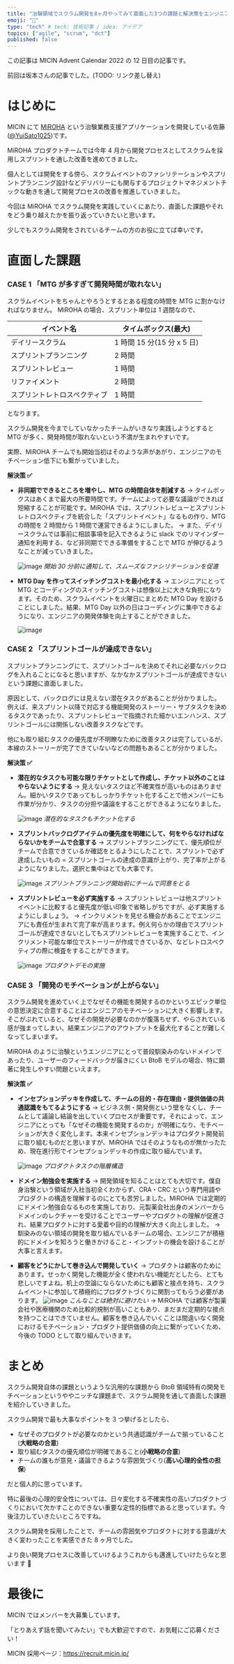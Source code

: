 ```yaml
---
title: "治験領域でスクラム開発を8ヶ月やってみて直面した3つの課題と解決策をエンジニア視点で述べてみる"
emoji: "🎄"
type: "tech" # tech: 技術記事 / idea: アイデア
topics: ["agile", "scrum", "dct"]
published: false
---
```


この記事は MICIN Advent Calendar 2022 の 12 日目の記事です。

前回は坂本さんの記事でした。(TODO: リンク差し替え)

# はじめに

MICIN にて [MiROHA](https://www.miroha.co/) という治験業務支援アプリケーションを開発している佐藤([@YuiSato1025](https://twitter.com/YuiSato1025))です。

MiROHA プロダクトチームでは今年 4 月から開発プロセスとしてスクラムを採用しスプリントを通した改善を進めてきました。

個人としては開発をする傍ら、スクラムイベントのファシリテーションやスプリントプランニング設計などデリバリーにも関与するプロジェクトマネジメントチックな動きを通して開発プロセスの改善を推進していきました。

今回は MiROHA でスクラム開発を実践していくにあたり、直面した課題やそれをどう乗り越えたかを振り返っていきたいと思います。

少しでもスクラム開発をされているチームの方のお役に立てば幸いです。

# 直面した課題

### CASE 1 「MTG が多すぎて開発時間が取れない」

スクラムイベントをちゃんとやろうとするとある程度の時間を MTG に割かなければなりません。
MiROHA の場合、スプリント単位は 1 週間なので、

| イベント名                   | タイムボックス(最大)       |
| ---------------------------- | -------------------------- |
| デイリースクラム             | 1 時間 15 分(15 分 x 5 日) |
| スプリントプランニング       | 2 時間                     |
| スプリントレビュー           | 1 時間                     |
| リファイメント               | 2 時間                     |
| スプリントレトロスペクティブ | 1 時間                     |

となります。

スクラム開発を今までしていなかったチームがいきなり実践しようとすると MTG が多く、開発時間が取れないという不満が生まれやすいです。

実際、MiROHA チームでも開始当初はそのような声があがり、エンジニアのモチベーション低下にも繋がっていました。

**解決策 ✅**

- **非同期でできるところを増やし、MTG の時間自体を削減する**
  → タイムボックスはあくまで最大の所要時間です。チームによって必要な議論ができれば短縮することが可能です。MiROHA では、スプリントレビューとスプリントレトロスペクティブを統合した「スプリントイベント」なるもの作り、MTG の時間を 2 時間から 1 時間で運営できるようにしました。
  → また、デイリースクラムでは事前に相談事項を記入できるように slack でのリマインダー通知を利用する、など非同期でできる準備をすることで MTG が伸びるようなことが減っていきました。

  ![image](/images/12-1.png)
  _開始 30 分前に通知して、スムーズなファシリテーションを促進_

- **MTG Day を作ってスイッチングコストを最小化する**
  → エンジニアにとって MTG とコーディングのスイッチングコストは想像以上に大きな負担になります。そのため、スクラムイベントを火曜日にまとめた MTG Day を設けることにしました。結果、MTG Day 以外の日はコーディングに集中できるようになり、エンジニアの開発体験を向上することができました。

  ![image](/images/12-5.png)

### CASE 2 「スプリントゴールが達成できない」

スプリントプランニングにて、スプリントゴールを決めてそれに必要なバックログを入れることになると思いますが、なかなかスプリントゴールが達成できないという課題に直面しました。

原因として、バックログには見えない潜在タスクがあることが分かりました。
例えば、来スプリント以降で対応する機能開発のストーリー・サブタスクを決めるタスクであったり、スプリントレビューで指摘された細かいエンハンス、スプリントゴールには関係しない改善タスクなどです。

他にも取り組むタスクの優先度が不明瞭なために改善タスクは完了しているが、本線のストーリーが完了できていないなどの問題もあることが分かりました。

**解決策 ✅**

- **潜在的なタスクも可能な限りチケットとして作成し、チケット以外のことはやらないようにする**
  → 見えないタスクほど不確実性が高いものはありません。細かいタスクであってもしっかりチケット化することで他メンバーにも作業が分かり、タスクの分担や議論をすることができるようになりました。

  ![image](/images/12-2.png)
  _潜在的なタスクもチケット化する_

- **スプリントバックログアイテムの優先度を明確にして、何をやらなければならないかをチームで合意する**
  → スプリントプランニングにて、優先順位がチームで合意できているか確認をとるようにしたことで、スプリントで必ず達成したいもの = スプリントゴールの達成の意識が上がり、完了率が上がるようになりました。選択と集中はとても大事です。

  ![image](/images/12-4.png)
  _スプリントプランニング開始前にチームで同意をとる_

- **スプリントレビューを必ず実施する**
  → スプリントレビューは他スプリントイベントに比較すると優先度が低い印象で省略しがちですが、必ず実施するようにしましょう。
  → インクリメントを見せる機会があることでエンジニアにも責任が生まれて完了率が高まります。例え何らかの理由でスプリントゴールが達成できないとしてもスプリントレビューを実施することで、インクリメント可能な単位でストーリーが作成できているか、などレトロスペクティブの際に検査をすることができます。

  ![image](/images/12-3.png)
  _プロダクトデモの実施_

### CASE 3 「開発のモチベーションが上がらない」

スクラム開発を進めていく上でなぜその機能を開発するのかというエピック単位の意思決定に合意することはエンジニアのモチベーションに大きく影響します。
そこがぶれていると、なぜその開発が必要なのかが腹落ちせず、やらされている感が強まってしまい、結果エンジニアのアウトプットを最大化することが難しくなってしまいます。

MiROHA のように治験というエンジニアにとって普段馴染みのないドメインであったり、ユーザーのフィードバックが届きにくい BtoB モデルの場合、特に顕著に発生しやすい問題といえます。

**解決策 ✅**

- **インセプションデッキを作成して、チームの目的・存在理由・提供価値の共通認識をもてるようにする**
  → ビジネス側・開発側という壁をなくし、チームとして議論し結論を出していくプロセスが重要です。それによって、エンジニアにとっても「なぜその機能を開発するのか」が明確になり、モチベーションが大きく変化します。本来インセプションデッキはプロダクト開発前に取り組むものだと思いますが、MiROHA ではそのようなものが無かったため、現在進行形でインセプションデッキの作成に取り組んでいます。

  ![image](/images/12-6.png)
  _プロダクトタスクの階層構造_

- **ドメイン勉強会を実施する**
  → 開発領域を知ることはとても大切です。僕自身治験という領域が入社当初全くわからず、CRA・CRC という専門用語やプロダクトの構造を理解するのにとても苦労しました。MiROHA では定期的にドメイン勉強会なるものを実施しており、元製薬会社出身のメンバーからドメインのレクチャーを受けることでユーザーやプロダクトの理解が促進され、結果プロダクトに対する愛着や目的の理解が大きく向上しました。
  → 馴染みのない領域の開発を取り組んでいるチームの場合、エンジニアが積極的にドメインを知ろうと働きかけること・インプットの機会を設けることが大事と言えます。
- **顧客をどうにかして巻き込んで開発していく**
  → プロダクトは顧客のためにあります。せっかく開発した機能が全く使われない機能だとしたら、とても悲しいですよね。机上の空論にならないためにも顧客と接点を持ち、スクラムイベントに参加して積極的にプロダクトづくりに関割ってもらう必要があります。
  ![image](/images/12-7.png)
  _こんなことは絶対に避けたい_
  → MiROHA では顧客が製薬会社や医療機関のため比較的規制が高いこともあり、まだまだ定期的な接点を持つことはできていません。顧客を巻き込んでいくことは間違いなく開発におけるモチベーション・プロダクト提供価値の向上に繋がっていくため、今後の TODO として取り組んでいきます。

# まとめ

スクラム開発自体の課題というような汎用的な課題から BtoB 領域特有の開発モチベーションというややニッチな課題まで、スクラム開発を通して直面した課題を紹介していきました。

スクラム開発で最も大事なポイントを 3 つ挙げるとしたら、

- なぜそのプロダクトが必要なのかという共通認識がチームで揃っていること(**大戦略の合意**)
- 取り組むタスクの優先順位が明確であること(**小戦略の合意**)
- チームの誰もが意見・議論できるような雰囲気づくり(**高い心理的全性の担保**)

だと個人的に思っています。

特に最後の心理的安全性については、日々変化する不確実性の高いプロダクトづくりにおいて欠かすことのできない重要な定性的指標であると思っています。今後注力していきたいところですね。

スクラム開発を採用したことで、チームの雰囲気やプロダクトに対する意識が大きく変わったことを実感できた 8 ヶ月でした。

より良い開発プロセスに改善していけるようこれからも邁進していけたらなと思います 💪

# 最後に

MICIN ではメンバーを大募集しています。

「とりあえず話を聞いてみたい」でも大歓迎ですので、お気軽にご応募ください！

MICIN 採用ページ：https://recruit.micin.jp/

